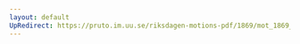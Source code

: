 ```yaml
---
layout: default
UpRedirect: https://pruto.im.uu.se/riksdagen-motions-pdf/1869/mot_1869__fk__51.pdf
---
```

